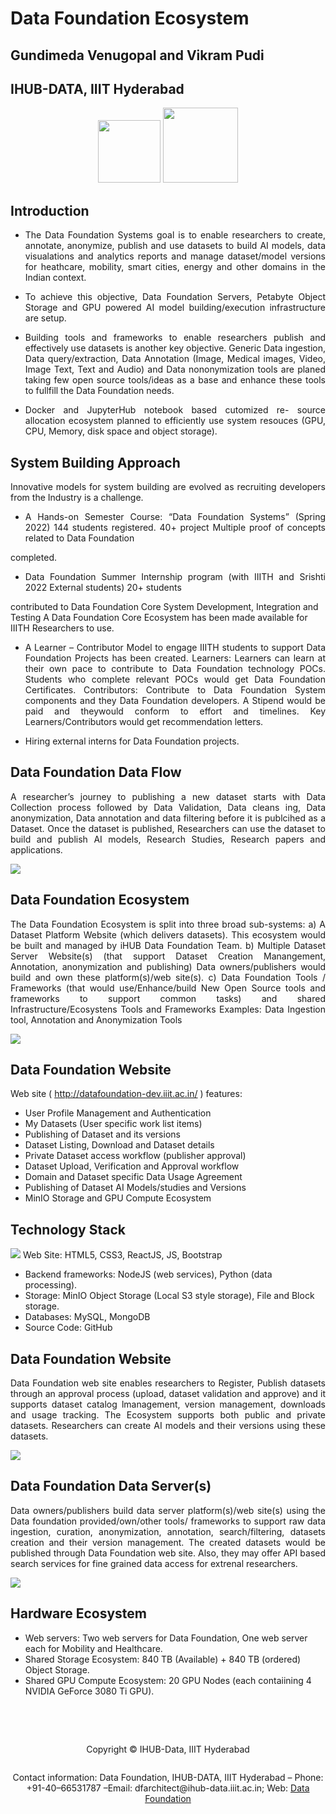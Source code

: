 # Data Foundation Ecosystem
## Gundimeda Venugopal and Vikram Pudi
## IHUB-DATA, IIIT Hyderabad
<p align="center"><img src="1-IHUB-Logo.png" width="100"/> <img src="2-IIIT-Logo-25.png" width="120"/>

## Introduction

-  <p style="text-align:justify">The Data Foundation Systems goal is to enable researchers to create, annotate, anonymize, publish and use datasets to build AI models, data visualations and analytics reports and manage dataset/model versions for heathcare, mobility, smart cities, energy and other domains in the Indian context.

-  <p style="text-align:justify"> To achieve this objective, Data Foundation Servers, Petabyte Object Storage and GPU powered AI model building/execution infrastructure are setup.
-  <p style="text-align:justify"> Building tools and frameworks to enable researchers publish and effectively use datasets is another key objective. Generic Data ingestion, Data query/extraction, Data Annotation (Image, Medical images, Video, Image Text, Text and Audio) and Data nononymization tools are planed taking few open source tools/ideas as a base and enhance these tools to fullfill the Data Foundation needs.
-  <p style="text-align:justify"> Docker and JupyterHub notebook based cutomized re- source allocation ecosystem planned to efficiently use system resouces (GPU, CPU, Memory, disk space and object storage).


## System Building Approach
<p style="text-align:justify"> Innovative models for system building are evolved as recruiting developers from the Industry is a challenge.

-  <p style="text-align:justify">  A Hands-on Semester Course: “Data Foundation Systems” (Spring 2022) 144 students registered. 40+ project Multiple proof of concepts related to Data Foundation
completed.
-  <p style="text-align:justify">  Data Foundation Summer Internship program (with IIITH and Srishti 2022 External students) 20+ students
contributed to Data Foundation Core System Development, Integration and Testing A Data Foundation Core Ecosystem has been made available for IIITH Researchers to use.
-  <p style="text-align:justify"> A Learner – Contributor Model to engage IIITH students to support Data Foundation Projects has been created. Learners: Learners can learn at their own pace to contribute to Data Foundation technology POCs. Students who complete relevant POCs would get Data Foundation Certificates. Contributors: Contribute to Data Foundation System components and they Data Foundation developers. A Stipend would be paid and theywould conform to effort and timelines. Key Learners/Contributors would get recommendation letters.
-  <p style="text-align:justify"> Hiring external interns for Data Foundation projects.

## Data Foundation Data Flow
<p style="text-align:justify"> A researcher’s journey to publishing a new dataset starts with Data Collection process followed by Data Validation, Data cleans ing, Data anonymization, Data annotation and data filtering before it is publcihed as a Dataset. Once the dataset is published, Researchers can use the dataset to build and publish AI models, Research Studies, Research papers and applications.

![](3-DFDFlow.jpeg)

## Data Foundation Ecosystem

<p style="text-align:justify"> The Data Foundation Ecosystem is split into three broad sub-systems: a) A Dataset Platform Website (which delivers datasets). This ecosystem would be built and managed by iHUB Data Foundation Team. b) Multiple Dataset Server Website(s) (that support Dataset Creation Manangement, Annotation, anonymization and publishing) Data owners/publishers would build and own these platform(s)/web site(s). c) Data Foundation Tools / Frameworks (that would use/Enhance/build New Open Source tools and frameworks to support common tasks) and shared Infrastructure/Ecosystens Tools and Frameworks Examples: Data Ingestion tool, Annotation and Anonymization Tools

![](4-DFE.jpeg)

## Data Foundation Website

Web site ( http://datafoundation-dev.iiit.ac.in/ ) features:
- User Profile Management and Authentication
- My Datasets (User specific work list items)
- Publishing of Dataset and its versions
- Dataset Listing, Download and Dataset details
- Private Dataset access workflow (publisher approval)
- Dataset Upload, Verification and Approval workflow
- Domain and Dataset specific Data Usage Agreement
- Publishing of Dataset AI Models/studies and Versions
- MinIO Storage and GPU Compute Ecosystem

## Technology Stack
![](5-Technology-stack.png)
Web Site: HTML5, CSS3, ReactJS, JS, Bootstrap
- Backend frameworks: NodeJS (web services), Python (data processing).
- Storage: MinIO Object Storage (Local S3 style storage), File and Block storage.
- Databases: MySQL, MongoDB
- Source Code: GitHub 

## Data Foundation Website

<p style="text-align:justify">  Data Foundation web site enables researchers to Register, Publish datasets through an approval process (upload, dataset validation and approve) and it supports dataset catalog lmanagement, version management, downloads and usage tracking. The Ecosystem supports both public and private datasets. Researchers can create AI models and their versions using these datasets.

![](6-DPWA.jpeg)

## Data Foundation Data Server(s)

<p style="text-align:justify">  Data owners/publishers build data server platform(s)/web site(s) using the Data foundation provided/own/other tools/ frameworks to support raw data ingestion, curation, anonymization, annotation, search/filtering, datasets creation and their version management. The created datasets would be published through Data Foundation web site. Also, they may offer API based search services for fine grained data access for extrenal researchers.

![](7-DSW-CMA.jpeg)

## Hardware Ecosystem

- Web servers: Two web servers for Data Foundation, One web server each for Mobility and Healthcare.
- Shared Storage Ecosystem: 840 TB (Available) + 840 TB (ordered) Object Storage.
- Shared GPU Compute Ecosystem: 20 GPU Nodes (each contaiining 4 NVIDIA GeForce 3080 Ti GPU).


<br><br>
<footer>
<p style="float:left; width: 100%; text-align:center;">
Copyright © IHUB-Data, IIIT Hyderabad
</p>
<p style="float:left; width: 100%; text-align:center;">Contact information: Data Foundation, IHUB-DATA, IIIT Hyderabad – Phone: +91-40–66531787 –Email: dfarchitect@ihub-data.iiit.ac.in; Web: 
<a href="https://datafoundation.iiit.ac.in/" title="Data Foundation">Data Foundation</a>
</p>
</footer>


